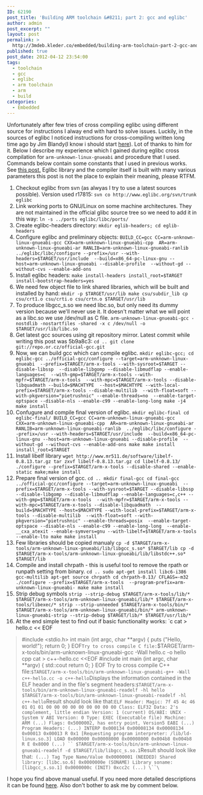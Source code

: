 ```yaml
---
ID: 62190
post_title: 'Building ARM toolchain &#8211; part 2: gcc and eglibc'
author: admin
post_excerpt: ""
layout: post
permalink: >
  http://3mdeb.kleder.co/embedded/building-arm-toolchain-part-2-gcc-and-eglibc/
published: true
post_date: 2012-04-12 23:54:00
tags:
  - toolchain
  - gcc
  - eglibc
  - arm toolchain
  - arm
  - build
categories:
  - Embedded
---
```

Unfortunately after few tries of cross compiling eglibc using different source for instructions I alway end with hard to solve issues. Luckily, in the sources of eglibc I noticed instructions for cross-compiling written long time ago by Jim Blandy(I know i should start [here][1]). Lot of thanks to him for it. Below I describe my experience which I gained during eglibc cross compilation for `arm-unknown-linux-gnueabi` and procedure that I used. Commands below contain some constants that I used in previous works. See [this post.][2] Eglibc library and the compiler itself is built with many various parameters this post is not the place to explain their meaning, please RTFM.

1.  Checkout eglibc from svn (as alwyas I try to use a latest sources possible). Version used r17815: `svn co http://www.eglibc.org/svn/trunk eglibc`
2.  Link working ports to GNU/Linux on some machine architectures. They are not maintained in the official glibc source tree so we need to add it in this way: `ln -s ../ports eglibc/libc/ports/`
3.  Create eglibc-headers directory: `mkdir eglib-headers; cd eglib-headers`
4.  Configure eglibc and preliminary objects: `BUILD_CC=gcc CC=arm-unknown-linux-gnueabi-gcc CXX=arm-unknown-linux-gnueabi-cpp 
AR=arm-unknown-linux-gnueabi-ar RANLIB=arm-unknown-linux-gnueabi-ranlib 
../eglibc/libc/configure --prefix=/usr --with-headers=$TARGET/usr/include 
--build=x86_64-pc-linux-gnu --host=arm-unknown-linux-gnueabi --disable-profile 
--without-gd --without-cvs --enable-add-ons`
5.  Install eglibc headers: `make install-headers install_root=$TARGET install-bootstrap-headers=yes`
6.  We need few object file to link shared libraries, which will be built and installed by hand: `mkdir -p $TARGET/usr/lib make csu/subdir_lib cp csu/crt1.o csu/crti.o csu/crtn.o $TARGET/usr/lib`
7.  To produce libgcc_s.so we need libc.so, but only need its dummy version because we'll never use it. It doesn't matter what we will point as a libc.so we use /dev/null as C file. `arm-unknown-linux-gnueabi-gcc -nostdlib -nostartfiles -shared -x c /dev/null -o 
$TARGET/usr/lib/libc.so`
8.  Get latest gcc sources using git repository mirror. Latest commit while writing this post was 5b9a8c3: `cd .. git clone git://repo.or.cz/official-gcc.git`
9.  Now, we can build gcc which can compile eglibc. `mkdir eglibc-gcc; cd eglibc-gcc ../official-gcc/configure --target=arm-unknown-linux-gnueabi 
--prefix=$TARGET/arm-x-tools --with-sysroot=$TARGET --disable-libssp 
--disable-libgomp --disable-libmudflap --enable-languages=c 
--with-gmp=$TARGET/arm-x-tools --with-mpfr=$TARGET/arm-x-tools 
--with-mpc=$TARGET/arm-x-tools --disable-libquadmath --build=$MACHTYPE 
--host=$MACHTYPE --with-local-prefix=$TARGET/arm-x-tools --disable-multilib 
--with-float=soft --with-pkgversion="pietrushnic" --enable-threads=no 
--enable-target-optspace --disable-nls --enable-c99 --enable-long-long
make -j4
make install`
10. Confugure and compile final version of eglibc. `mkdir eglibc-final
cd eglibc-final/ BUILD_CC=gcc CC=arm-unknown-linux-gnueabi-gcc CXX=arm-unknown-linux-gnueabi-cpp 
AR=arm-unknown-linux-gnueabi-ar RANLIB=arm-unknown-linux-gnueabi-ranlib 
../eglibc/libc/configure --prefix=/usr --with-headers=$TARGET/usr/include 
--build=x86_64-pc-linux-gnu --host=arm-unknown-linux-gnueabi --disable-profile 
--without-gd --without-cvs --enable-add-ons
make
make install install_root=$TARGET`
11. Install libelf library `wget http://www.mr511.de/software/libelf-0.8.13.tar.gz
tar zxvf libelf-0.8.13.tar.gz
cd libelf-0.8.13/
./configure --prefix=$TARGET/arm-x-tools --disable-shared --enable-static
make;make install`
12. Prepare final version of gcc. `cd ..
mkdir final-gcc
cd final-gcc
../official-gcc/configure --target=arm-unknown-linux-gnueabi 
--prefix=$TARGET/arm-x-tools --with-sysroot=$TARGET --disable-libssp 
--disable-libgomp --disable-libmudflap --enable-languages=c,c++ --with-gmp=$TARGET/arm-x-tools 
--with-mpfr=$TARGET/arm-x-tools --with-mpc=$TARGET/arm-x-tools --disable-libquadmath 
--build=$MACHTYPE --host=$MACHTYPE --with-local-prefix=$TARGET/arm-x-tools --disable-multilib 
--with-float=soft --with-pkgversion="pietrushnic" --enable-threads=posix 
--enable-target-optspace --disable-nls --enable-c99 --enable-long-long 
--enable-__cxa_atexit --enable-symvers=gnu --with-libelf=$TARGET/arm-x-tools 
--enable-lto
make
make install`
13. Few libraries should be copied manualy `cp -d $TARGET/arm-x-tools/arm-unknown-linux-gnueabi/lib/libgcc_s.so* $TARGET/lib
cp -d $TARGET/arm-x-tools/arm-unknown-linux-gnueabi/lib/libstdc++.so* $TARGET/lib`
14. Compile and install chrpath - this is useful tool to remove the rpath or runpath setting from binary. `cd ..
sudo apt-get install libc6-i386 gcc-multilib
apt-get source chrpath
cd chrpath-0.13/ CFLAGS=-m32
./configure --prefix=$TARGET/arm-x-tools 
--program-prefix=arm-unknown-linux-gnueabi-
make
make install`
15. Strip debug symbols `strip --strip-debug $TARGET/arm-x-tools/lib/* 
$TARGET/arm-x-tools/arm-unknown-linux-gnueabi/lib/* $TARGET/arm-x-tools/libexec/*
strip --strip-unneeded $TARGET/arm-x-tools/bin/* 
$TARGET/arm-x-tools/arm-unknown-linux-gnueabi/bin/*
arm-unknown-linux-gnueabi-strip --strip-debug $TARGET/lib/* $TARGET/usr/lib/*`
16. At the end simple test to find out if basic functionality works: `c
cat > hello.c << EOF 
> #include <stdio.h>
> int
> main (int argc, char **argv) 
> { 
> puts ("Hello, world!"); 
> return 0; 
> } 
> EOF` Try to cross compile C file: `$TARGET/arm-x-tools/bin/arm-unknown-linux-gnueabi-gcc -Wall hello.c -o hello` `cpp
cat > c++-hello.cc <<EOF 
> #include <iostream> 
> int 
> main (int argc, char **argv) 
> { 
> std::cout return 0; 
> } 
> EOF
Try to cross compile C++ file:` $TARGET/arm-x-tools/bin/arm-unknown-linux-gnueabi-g++ -Wall c++-hello.cc -o c++-hello `Displays the information contained in the ELF header and in the file's segment headers:` $TARGET/arm-x-tools/bin/arm-unknown-linux-gnueabi-readelf -hl hello $TARGET/arm-x-tools/bin/arm-unknown-linux-gnueabi-readelf -hl c++-hello `Result should look like that:` ELF Header: Magic: 7f 45 4c 46 01 01 01 00 00 00 00 00 00 00 00 00 Class: ELF32 Data: 2's complement, little endian Version: 1 (current) OS/ABI: UNIX - System V ABI Version: 0 Type: EXEC (Executable file) Machine: ARM (...) Flags: 0x5000002, has entry point, Version5 EABI (...) Program Headers: (...) INTERP 0x000134 0x00008134 0x00008134 0x00013 0x00013 R 0x1 [Requesting program interpreter: /lib/ld-linux.so.3] LOAD 0x000000 0x00008000 0x00008000 0x004b8 0x004b8 R E 0x8000 (...) `` $TARGET/arm-x-tools/bin/arm-unknown-linux-gnueabi-readelf -d $TARGET/lib/libgcc_s.so.1 `Result should look like that:` (...) Tag Type Name/Value 0x00000001 (NEEDED) Shared library: [libc.so.6] 0x0000000e (SONAME) Library soname: [libgcc_s.so.1] 0x0000000c (INIT) 0xcc2c (...) \``\`

I hope you find above manual useful. If you need more detailed descriptions it can be found [here][3]. Also don't bother to ask me by comment below.

 [1]: http://www.eglibc.org/cgi-bin/viewvc.cgi/trunk/libc/EGLIBC.cross-building?revision=2037&view=markup
 [2]: /2012/03/20/building-arm-toolchain-part-1-libs-and
 [3]: http://www.eglibc.org/cgi-bin/viewvc.cgi/trunk/libc/EGLIBC.cross-building?view=markup